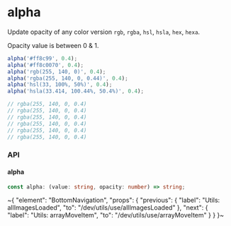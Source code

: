 
# alpha

Update opacity of any color version `rgb`, `rgba`, `hsl`, `hsla`, `hex`, `hexa`.

Opacity value is between 0 & 1.

```ts
alpha('#ff8c99', 0.4);
alpha('#ff8c0070', 0.4);
alpha('rgb(255, 140, 0)', 0.4);
alpha('rgba(255, 140, 0, 0.44)', 0.4);
alpha('hsl(33, 100%, 50%)', 0.4);
alpha('hsla(33.414, 100.44%, 50.4%)', 0.4);

// rgba(255, 140, 0, 0.4)
// rgba(255, 140, 0, 0.4)
// rgba(255, 140, 0, 0.4)
// rgba(255, 140, 0, 0.4)
// rgba(255, 140, 0, 0.4)
// rgba(255, 140, 0, 0.4)
```

### API

#### alpha

```ts
const alpha: (value: string, opacity: number) => string;
```


~{
  "element": "BottomNavigation",
  "props": {
    "previous": {
      "label": "Utils: allImagesLoaded",
      "to": "/dev/utils/use/allImagesLoaded"
    },
    "next": {
      "label": "Utils: arrayMoveItem",
      "to": "/dev/utils/use/arrayMoveItem"
    }
  }
}~
